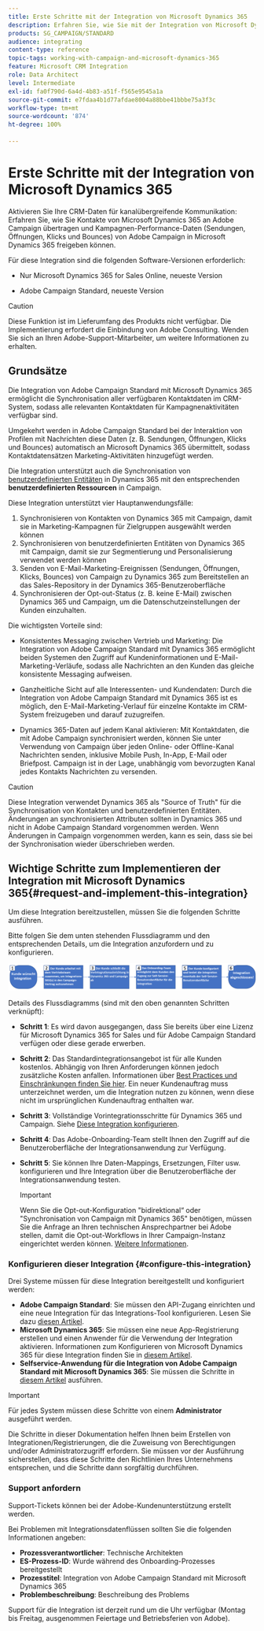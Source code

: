```yaml
---
title: Erste Schritte mit der Integration von Microsoft Dynamics 365
description: Erfahren Sie, wie Sie mit der Integration von Microsoft Dynamics 365 beginnen können.
products: SG_CAMPAIGN/STANDARD
audience: integrating
content-type: reference
topic-tags: working-with-campaign-and-microsoft-dynamics-365
feature: Microsoft CRM Integration
role: Data Architect
level: Intermediate
exl-id: fa0f790d-6a4d-4b83-a51f-f565e9545a1a
source-git-commit: e7fdaa4b1d77afdae8004a88bbe41bbbe75a3f3c
workflow-type: tm+mt
source-wordcount: '874'
ht-degree: 100%

---
```


# Erste Schritte mit der Integration von Microsoft Dynamics 365

Aktivieren Sie Ihre CRM-Daten für kanalübergreifende Kommunikation: Erfahren Sie, wie Sie Kontakte von Microsoft Dynamics 365 an Adobe Campaign übertragen und Kampagnen-Performance-Daten (Sendungen, Öffnungen, Klicks und Bounces) von Adobe Campaign in Microsoft Dynamics 365 freigeben können.

Für diese Integration sind die folgenden Software-Versionen erforderlich:

* Nur Microsoft Dynamics 365 for Sales Online, neueste Version

* Adobe Campaign Standard, neueste Version

>[!CAUTION]
>
>Diese Funktion ist im Lieferumfang des Produkts nicht verfügbar. Die Implementierung erfordert die Einbindung von Adobe Consulting. Wenden Sie sich an Ihren Adobe-Support-Mitarbeiter, um weitere Informationen zu erhalten.
>

## Grundsätze

Die Integration von Adobe Campaign Standard mit Microsoft Dynamics 365 ermöglicht die Synchronisation aller verfügbaren Kontaktdaten im CRM-System, sodass alle relevanten Kontaktdaten für Kampagnenaktivitäten verfügbar sind.

Umgekehrt werden in Adobe Campaign Standard bei der Interaktion von Profilen mit Nachrichten diese Daten (z. B. Sendungen, Öffnungen, Klicks und Bounces) automatisch an Microsoft Dynamics 365 übermittelt, sodass Kontaktdatensätzen Marketing-Aktivitäten hinzugefügt werden.

Die Integration unterstützt auch die Synchronisation von [benutzerdefinierten Entitäten](../../integrating/using/d365-acs-self-service-app-settings.md) in Dynamics 365 mit den entsprechenden **benutzerdefinierten Ressourcen** in Campaign.

Diese Integration unterstützt vier Hauptanwendungsfälle:

1. Synchronisieren von Kontakten von Dynamics 365 mit Campaign, damit sie in Marketing-Kampagnen für Zielgruppen ausgewählt werden können
1. Synchronisieren von benutzerdefinierten Entitäten von Dynamics 365 mit Campaign, damit sie zur Segmentierung und Personalisierung verwendet werden können
1. Senden von E-Mail-Marketing-Ereignissen (Sendungen, Öffnungen, Klicks, Bounces) von Campaign zu Dynamics 365 zum Bereitstellen an das Sales-Repository in der Dynamics 365-Benutzeroberfläche
1. Synchronisieren der Opt-out-Status (z. B. keine E-Mail) zwischen Dynamics 365 und Campaign, um die Datenschutzeinstellungen der Kunden einzuhalten.

Die wichtigsten Vorteile sind:

* Konsistentes Messaging zwischen Vertrieb und Marketing: Die Integration von Adobe Campaign Standard mit Dynamics 365 ermöglicht beiden Systemen den Zugriff auf Kundeninformationen und E-Mail-Marketing-Verläufe, sodass alle Nachrichten an den Kunden das gleiche konsistente Messaging aufweisen.

* Ganzheitliche Sicht auf alle Interessenten- und Kundendaten: Durch die Integration von Adobe Campaign Standard mit Dynamics 365 ist es möglich, den E-Mail-Marketing-Verlauf für einzelne Kontakte im CRM-System freizugeben und darauf zuzugreifen.

* Dynamics 365-Daten auf jedem Kanal aktivieren: Mit Kontaktdaten, die mit Adobe Campaign synchronisiert werden, können Sie unter Verwendung von Campaign über jeden Online- oder Offline-Kanal Nachrichten senden, inklusive Mobile Push, In-App, E-Mail oder Briefpost. Campaign ist in der Lage, unabhängig vom bevorzugten Kanal jedes Kontakts Nachrichten zu versenden.

>[!CAUTION]
>
>Diese Integration verwendet Dynamics 365 als &quot;Source of Truth&quot; für die Synchronisation von Kontakten und benutzerdefinierten Entitäten.  Änderungen an synchronisierten Attributen sollten in Dynamics 365 und nicht in Adobe Campaign Standard vorgenommen werden.  Wenn Änderungen in Campaign vorgenommen werden, kann es sein, dass sie bei der Synchronisation wieder überschrieben werden.
>

## Wichtige Schritte zum Implementieren der Integration mit Microsoft Dynamics 365{#request-and-implement-this-integration}

Um diese Integration bereitzustellen, müssen Sie die folgenden Schritte ausführen.

Bitte folgen Sie dem unten stehenden Flussdiagramm und den entsprechenden Details, um die Integration anzufordern und zu konfigurieren.

![](assets/provisioning-wf.png)

Details des Flussdiagramms (sind mit den oben genannten Schritten verknüpft):

* **Schritt 1**: Es wird davon ausgegangen, dass Sie bereits über eine Lizenz für Microsoft Dynamics 365 for Sales und für Adobe Campaign Standard verfügen oder diese gerade erwerben.
* **Schritt 2**: Das Standardintegrationsangebot ist für alle Kunden kostenlos. Abhängig von Ihren Anforderungen können jedoch zusätzliche Kosten anfallen. Informationen über [Best Practices und Einschränkungen finden Sie hier](../../integrating/using/d365-acs-notices-and-recommendations.md). Ein neuer Kundenauftrag muss unterzeichnet werden, um die Integration nutzen zu können, wenn diese nicht im ursprünglichen Kundenauftrag enthalten war.
* **Schritt 3**: Vollständige Vorintegrationsschritte für Dynamics 365 und Campaign. Siehe [Diese Integration konfigurieren](#configure-this-integration).
* **Schritt 4**: Das Adobe-Onboarding-Team stellt Ihnen den Zugriff auf die Benutzeroberfläche der Integrationsanwendung zur Verfügung.
* **Schritt 5**: Sie können Ihre Daten-Mappings, Ersetzungen, Filter usw. konfigurieren und Ihre Integration über die Benutzeroberfläche der Integrationsanwendung testen.

  >[!IMPORTANT]
  >
  > Wenn Sie die Opt-out-Konfiguration &quot;bidirektional“ oder &quot;Synchronisation von Campaign mit Dynamics 365&quot; benötigen, müssen Sie die Anfrage an Ihren technischen Ansprechpartner bei Adobe stellen, damit die Opt-out-Workflows in Ihrer Campaign-Instanz eingerichtet werden können. [Weitere Informationen](../../integrating/using/d365-acs-notices-and-recommendations.md#opt-out).

### Konfigurieren dieser Integration {#configure-this-integration}

Drei Systeme müssen für diese Integration bereitgestellt und konfiguriert werden:

* **Adobe Campaign Standard**: Sie müssen den API-Zugang einrichten und eine neue Integration für das Integrations-Tool konfigurieren. Lesen Sie dazu [diesen Artikel](../../integrating/using/d365-acs-configure-adobe-io.md).
* **Microsoft Dynamics 365**: Sie müssen eine neue App-Registrierung erstellen und einen Anwender für die Verwendung der Integration aktivieren.  Informationen zum Konfigurieren von Microsoft Dynamics 365 für diese Integration finden Sie in [diesem Artikel](../../integrating/using/d365-acs-configure-d365.md).
* **Selfservice-Anwendung für die Integration von Adobe Campaign Standard mit Microsoft Dynamics 365**: Sie müssen die Schritte in [diesem Artikel](../../integrating/using/d365-acs-self-service-app-control-access.md) ausführen.

>[!IMPORTANT]
>
>Für jedes System müssen diese Schritte von einem **Administrator** ausgeführt werden.
>
>Die Schritte in dieser Dokumentation helfen Ihnen beim Erstellen von Integrationen/Registrierungen, die die Zuweisung von Berechtigungen und/oder Administratorzugriff erfordern.  Sie müssen vor der Ausführung sicherstellen, dass diese Schritte den Richtlinien Ihres Unternehmens entsprechen, und die Schritte dann sorgfältig durchführen.
>

### Support anfordern

Support-Tickets können bei der Adobe-Kundenunterstützung erstellt werden.

Bei Problemen mit Integrationsdatenflüssen sollten Sie die folgenden Informationen angeben:

* **Prozessverantwortlicher**: Technische Architekten
* **ES-Prozess-ID**: Wurde während des Onboarding-Prozesses bereitgestellt
* **Prozesstitel**: Integration von Adobe Campaign Standard mit Microsoft Dynamics 365
* **Problembeschreibung**: Beschreibung des Problems

Support für die Integration ist derzeit rund um die Uhr verfügbar (Montag bis Freitag, ausgenommen Feiertage und Betriebsferien von Adobe).
